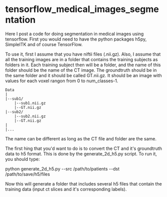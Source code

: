 # tensorflow_medical_images_segmentation
Here I post a code for doing segmentation in medical images using tensorflow.
First you would need to have the python packages h5py, SimpleITK and of course TensorFlow.

To use it, first I assume that you have niftii files (.nii.gz). Also, I assume that all the training images are in a folder that contains the training subjects as folders in it. Each training subject then will be a folder, and the name of this folder should be the name of the CT image. The groundtruth should be in the same folder and it should be called GT.nii.gz. It should be an image with values for each voxel rangon from 0 to num_classes-1.
```
Data
|
|--sub1/
    |--sub1.nii.gz
    |--GT.nii.gz
|--sub2/
    |--sub2.nii.gz
    |--GT.nii.gz
|
|...
```

The name can be different as long as the CT file and folder are the same.

The first hing that you'd want to do is to convert the CT and it's groundtruth data to h5 format. This is done by the generate_2d_h5.py script. To run it, you should type:

python generate_2d_h5.py --src /path/to/patients --dst /path/to/save/h5/files

Now this will generate a folder that includes several h5 files that contain the training data (input ct slices and it's corresponding labels).


